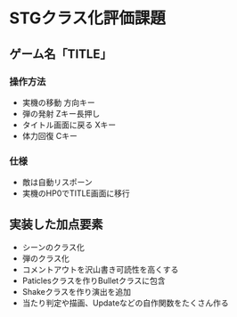 # STGクラス化評価課題
## ゲーム名「TITLE」
### 操作方法
* 実機の移動 方向キー
* 弾の発射 Zキー長押し
* タイトル画面に戻る Xキー
* 体力回復 Cキー
### 仕様
* 敵は自動リスポーン
* 実機のHP0でTITLE画面に移行
## 実装した加点要素
* シーンのクラス化
* 弾のクラス化
* コメントアウトを沢山書き可読性を高くする
* Paticlesクラスを作りBulletクラスに包含
* Shakeクラスを作り演出を追加
* 当たり判定や描画、Updateなどの自作関数をたくさん作る